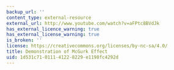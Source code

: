```yaml
---
backup_url: ''
content_type: external-resource
external_url: http://www.youtube.com/watch?v=aFPtc8BVdJk
has_external_licence_warning: true
has_external_license_warning: true
is_broken: ''
license: https://creativecommons.org/licenses/by-nc-sa/4.0/
title: Demonstration of McGurk Effect
uid: 1d531c71-0111-4122-8229-e1198fc4292d
---
```

